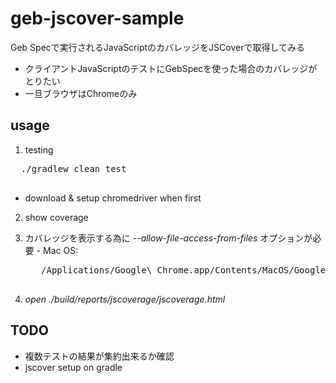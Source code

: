 # geb-jscover-sample

Geb Specで実行されるJavaScriptのカバレッジをJSCoverで取得してみる

- クライアントJavaScriptのテストにGebSpecを使った場合のカバレッジがとりたい
- 一旦ブラウザはChromeのみ

## usage

1. testing
  <pre>
  ./gradlew clean test
  </pre>
  - download & setup chromedriver when first

2. show coverage
  1. カバレッジを表示する為に *--allow-file-access-from-files* オプションが必要
    - Mac OS:
        <pre>
        /Applications/Google\ Chrome.app/Contents/MacOS/Google\ Chrome --allow-file-access-from-files
        </pre>

  2. *open ./build/reports/jscoverage/jscoverage.html*

## TODO

- 複数テストの結果が集約出来るか確認
- jscover setup on gradle
